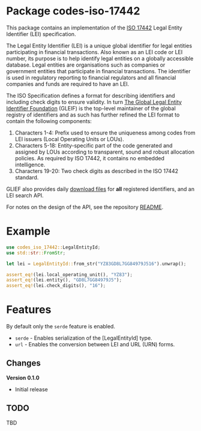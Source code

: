 # Package codes-iso-17442

This package contains an implementation of the [ISO
17442](https://www.iso.org/standard/78829.html) Legal Entity Identifier (LEI)
specification.

The Legal Entity Identifier (LEI) is a unique global identifier for legal
entities participating in financial transactions. Also known as an LEI code
or LEI number, its purpose is to help identify legal entities on a globally
accessible database. Legal entities are organisations such as companies or
government entities that participate in financial transactions. The identifier
is used in regulatory reporting to financial regulators and all financial
companies and funds are required to have an LEI.


The ISO Specification defines a format for describing identifiers and
including check digits to ensure validity. In turn
[The Global Legal Entity Identifier Foundation](https://www.gleif.org/en)
(GLEIF) is the top-level maintainer of the global registry of identifiers
and as such has further refined the LEI format to contain the following
components:

1. Characters 1-4: Prefix used to ensure the uniqueness among codes from LEI
   issuers (Local Operating Units or LOUs).
2. Characters 5-18: Entity-specific part of the code generated and assigned by
   LOUs according to transparent, sound and robust allocation policies. As
   required by ISO 17442, it contains no embedded intelligence.
3. Characters 19-20: Two check digits as described in the ISO 17442 standard.

GLIEF also provides daily [download files](https://www.gleif.org/en) for
**all** registered identifiers, and an LEI search API.

For notes on the design of the API, see the repository 
[README](https://github.com/johnstonskj/rust-codes/blob/main/README.md).

# Example

```rust
use codes_iso_17442::LegalEntityId;
use std::str::FromStr;

let lei = LegalEntityId::from_str("YZ83GD8L7GG84979J516").unwrap();

assert_eq!(lei.local_operating_unit(), "YZ83");
assert_eq!(lei.entity(), "GD8L7GG84979J5");
assert_eq!(lei.check_digits(), "16");
```

# Features


By default only the `serde` feature is enabled.

* `serde` - Enables serialization of the [LegalEntityId] type.
* `url` - Enables the conversion between LEI and URL (URN) forms.

## Changes

**Version 0.1.0**

* Initial release

## TODO

TBD
